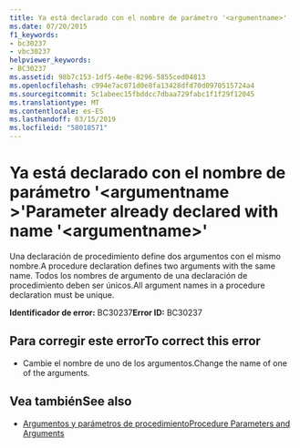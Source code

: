 ```yaml
---
title: Ya está declarado con el nombre de parámetro '<argumentname>'
ms.date: 07/20/2015
f1_keywords:
- bc30237
- vbc30237
helpviewer_keywords:
- BC30237
ms.assetid: 98b7c153-1df5-4e0e-8296-5855ced04813
ms.openlocfilehash: c994e7ac071d0e8fa13428dfd70d0970515724a4
ms.sourcegitcommit: 5c1abeec15fbddcc7dbaa729fabc1f1f29f12045
ms.translationtype: MT
ms.contentlocale: es-ES
ms.lasthandoff: 03/15/2019
ms.locfileid: "58018571"
---
```

# <a name="parameter-already-declared-with-name-argumentname"></a><span data-ttu-id="de9a0-102">Ya está declarado con el nombre de parámetro '\<argumentname >'</span><span class="sxs-lookup"><span data-stu-id="de9a0-102">Parameter already declared with name '\<argumentname>'</span></span>
<span data-ttu-id="de9a0-103">Una declaración de procedimiento define dos argumentos con el mismo nombre.</span><span class="sxs-lookup"><span data-stu-id="de9a0-103">A procedure declaration defines two arguments with the same name.</span></span> <span data-ttu-id="de9a0-104">Todos los nombres de argumento de una declaración de procedimiento deben ser únicos.</span><span class="sxs-lookup"><span data-stu-id="de9a0-104">All argument names in a procedure declaration must be unique.</span></span>  
  
 <span data-ttu-id="de9a0-105">**Identificador de error:** BC30237</span><span class="sxs-lookup"><span data-stu-id="de9a0-105">**Error ID:** BC30237</span></span>  
  
## <a name="to-correct-this-error"></a><span data-ttu-id="de9a0-106">Para corregir este error</span><span class="sxs-lookup"><span data-stu-id="de9a0-106">To correct this error</span></span>  
  
-   <span data-ttu-id="de9a0-107">Cambie el nombre de uno de los argumentos.</span><span class="sxs-lookup"><span data-stu-id="de9a0-107">Change the name of one of the arguments.</span></span>  
  
## <a name="see-also"></a><span data-ttu-id="de9a0-108">Vea también</span><span class="sxs-lookup"><span data-stu-id="de9a0-108">See also</span></span>

- [<span data-ttu-id="de9a0-109">Argumentos y parámetros de procedimiento</span><span class="sxs-lookup"><span data-stu-id="de9a0-109">Procedure Parameters and Arguments</span></span>](../../visual-basic/programming-guide/language-features/procedures/procedure-parameters-and-arguments.md)
